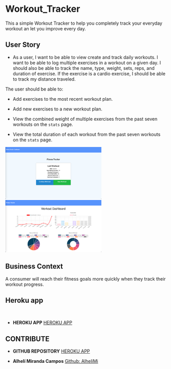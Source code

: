 # Workout_Tracker
This a simple Workout Tracker to help you completely  track your everyday workout an let you improve every day.


## User Story

* As a user, I want to be able to view create and track daily workouts. I want to be able to log multiple exercises in a workout on a given day. I should also be able to track the name, type, weight, sets, reps, and duration of exercise. If the exercise is a cardio exercise, I should be able to track my distance traveled.

The user should be able to:

  * Add exercises to the most recent workout plan.

  * Add new exercises to a new workout plan.

  * View the combined weight of multiple exercises from the past seven workouts on the `stats` page.

  * View the total duration of each workout from the past seven workouts on the `stats` page.


<img src="images/fitness01.png" width="300"/>
<img src="images/fitness02.png" width="300"/>

## Business Context

A consumer will reach their fitness goals more quickly when they track their workout progress.


## Heroku app
​
* **HEROKU APP** [HEROKU APP](https://fitness0alhe.herokuapp.com/)


## CONTRIBUTE

* **GITHUB REPOSITORY** [HEROKU APP](https://github.com/AlheliMi/Workout_Tracker.git)

* **Alhelí Miranda Campos** [Github: AlheliMi](https://github.com/AlheliMi)
